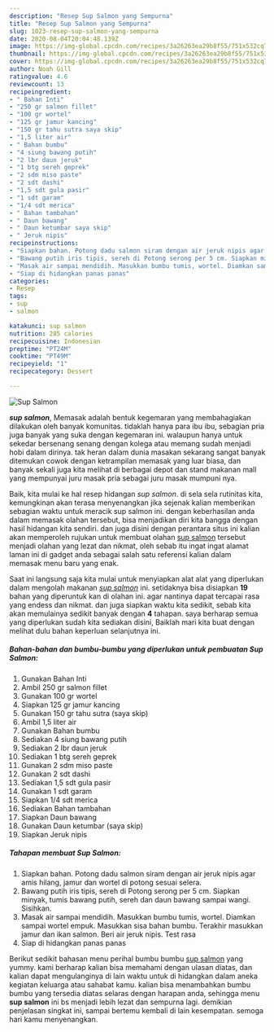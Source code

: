 ```yaml
---
description: "Resep Sup Salmon yang Sempurna"
title: "Resep Sup Salmon yang Sempurna"
slug: 1023-resep-sup-salmon-yang-sempurna
date: 2020-08-04T20:04:48.139Z
image: https://img-global.cpcdn.com/recipes/3a26263ea29b8f55/751x532cq70/sup-salmon-foto-resep-utama.jpg
thumbnail: https://img-global.cpcdn.com/recipes/3a26263ea29b8f55/751x532cq70/sup-salmon-foto-resep-utama.jpg
cover: https://img-global.cpcdn.com/recipes/3a26263ea29b8f55/751x532cq70/sup-salmon-foto-resep-utama.jpg
author: Noah Gill
ratingvalue: 4.6
reviewcount: 13
recipeingredient:
- " Bahan Inti"
- "250 gr salmon fillet"
- "100 gr wortel"
- "125 gr jamur kancing"
- "150 gr tahu sutra saya skip"
- "1,5 liter air"
- " Bahan bumbu"
- "4 siung bawang putih"
- "2 lbr daun jeruk"
- "1 btg sereh geprek"
- "2 sdm miso paste"
- "2 sdt dashi"
- "1,5 sdt gula pasir"
- "1 sdt garam"
- "1/4 sdt merica"
- " Bahan tambahan"
- " Daun bawang"
- " Daun ketumbar saya skip"
- " Jeruk nipis"
recipeinstructions:
- "Siapkan bahan. Potong dadu salmon siram dengan air jeruk nipis agar amis hilang, jamur dan wortel di potong sesuai selera."
- "Bawang putih iris tipis, sereh di Potong serong per 5 cm. Siapkan minyak, tumis bawang putih, sereh dan daun bawang sampai wangi. Sisihkan."
- "Masak air sampai mendidih. Masukkan bumbu tumis, wortel. Diamkan sampai wortel empuk. Masukkan sisa bahan bumbu. Terakhir masukkan jamur dan ikan salmon. Beri air jeruk nipis. Test rasa"
- "Siap di hidangkan panas panas"
categories:
- Resep
tags:
- sup
- salmon

katakunci: sup salmon 
nutrition: 285 calories
recipecuisine: Indonesian
preptime: "PT24M"
cooktime: "PT49M"
recipeyield: "1"
recipecategory: Dessert

---
```



![Sup Salmon](https://img-global.cpcdn.com/recipes/3a26263ea29b8f55/751x532cq70/sup-salmon-foto-resep-utama.jpg)

<b><i>sup salmon</i></b>, Memasak adalah bentuk kegemaran yang membahagiakan dilakukan oleh banyak komunitas. tidaklah hanya para ibu ibu, sebagian pria juga banyak yang suka dengan kegemaran ini. walaupun hanya untuk sekedar bersenang senang dengan kolega atau memang sudah menjadi hobi dalam dirinya. tak heran dalam dunia masakan sekarang sangat banyak ditemukan cowok dengan ketrampilan memasak yang luar biasa, dan banyak sekali juga kita melihat di berbagai depot dan stand makanan mall yang mempunyai juru masak pria sebagai juru masak mumpuni nya.

Baik, kita mulai ke hal resep hidangan <i>sup salmon</i>. di sela sela rutinitas kita, kemungkinan akan terasa menyenangkan jika sejenak kalian memberikan sebagian waktu untuk meracik sup salmon ini. dengan keberhasilan anda dalam memasak olahan tersebut, bisa menjadikan diri kita bangga dengan hasil hidangan kita sendiri. dan juga disini dengan perantara situs ini kalian akan memperoleh rujukan untuk membuat olahan <u>sup salmon</u> tersebut menjadi olahan yang lezat dan nikmat, oleh sebab itu ingat ingat alamat laman ini di gadget anda sebagai salah satu referensi kalian dalam memasak menu baru yang enak.




Saat ini langsung saja kita mulai untuk menyiapkan alat alat yang diperlukan dalam mengolah makanan <u><i>sup salmon</i></u> ini. setidaknya bisa disiapkan <b>19</b> bahan yang diperuntuk kan di olahan ini. agar nantinya dapat tercapai rasa yang endess dan nikmat. dan juga siapkan waktu kita sedikit, sebab kita akan memulainya sedikit banyak dengan <b>4</b> tahapan. saya berharap semua yang diperlukan sudah kita sediakan disini, Baiklah mari kita buat dengan melihat dulu bahan keperluan selanjutnya ini.

<!--inarticleads1-->

##### Bahan-bahan dan bumbu-bumbu yang diperlukan untuk pembuatan Sup Salmon:

1. Gunakan  Bahan Inti
1. Ambil 250 gr salmon fillet
1. Gunakan 100 gr wortel
1. Siapkan 125 gr jamur kancing
1. Gunakan 150 gr tahu sutra (saya skip)
1. Ambil 1,5 liter air
1. Gunakan  Bahan bumbu
1. Sediakan 4 siung bawang putih
1. Sediakan 2 lbr daun jeruk
1. Sediakan 1 btg sereh geprek
1. Gunakan 2 sdm miso paste
1. Gunakan 2 sdt dashi
1. Sediakan 1,5 sdt gula pasir
1. Gunakan 1 sdt garam
1. Siapkan 1/4 sdt merica
1. Sediakan  Bahan tambahan
1. Siapkan  Daun bawang
1. Gunakan  Daun ketumbar (saya skip)
1. Siapkan  Jeruk nipis




<!--inarticleads2-->

##### Tahapan membuat Sup Salmon:

1. Siapkan bahan. Potong dadu salmon siram dengan air jeruk nipis agar amis hilang, jamur dan wortel di potong sesuai selera.
1. Bawang putih iris tipis, sereh di Potong serong per 5 cm. Siapkan minyak, tumis bawang putih, sereh dan daun bawang sampai wangi. Sisihkan.
1. Masak air sampai mendidih. Masukkan bumbu tumis, wortel. Diamkan sampai wortel empuk. Masukkan sisa bahan bumbu. Terakhir masukkan jamur dan ikan salmon. Beri air jeruk nipis. Test rasa
1. Siap di hidangkan panas panas




Berikut sedikit bahasan menu perihal bumbu bumbu <u>sup salmon</u> yang yummy. kami berharap kalian bisa memahami dengan ulasan diatas, dan kalian dapat mengulanginya di lain waktu untuk di hidangkan dalam aneka kegiatan keluarga atau sahabat kamu. kalian bisa menambahkan bumbu bumbu yang tersedia diatas selaras dengan harapan anda, sehingga menu <b>sup salmon</b> ini bs menjadi lebih lezat dan sempurna lagi. demikian penjelasan singkat ini, sampai bertemu kembali di lain kesempatan. semoga hari kamu menyenangkan.
